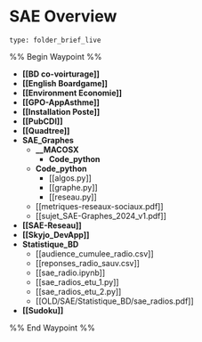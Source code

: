 # SAE Overview
 
```ccard
type: folder_brief_live
```
 
%% Begin Waypoint %%
- **[[BD co-voirturage]]**
- **[[English Boardgame]]**
- **[[Environment Economie]]**
- **[[GPO-AppAsthme]]**
- **[[Installation Poste]]**
- **[[PubCDI]]**
- **[[Quadtree]]**
- **SAE_Graphes**
	- **__MACOSX**
		- **Code_python**
	- **Code_python**
		- [[algos.py]]
		- [[graphe.py]]
		- [[reseau.py]]
	- [[metriques-reseaux-sociaux.pdf]]
	- [[sujet_SAE-Graphes_2024_v1.pdf]]
- **[[SAE-Reseau]]**
- **[[Skyjo_DevApp]]**
- **Statistique_BD**
	- [[audience_cumulee_radio.csv]]
	- [[reponses_radio_sauv.csv]]
	- [[sae_radio.ipynb]]
	- [[sae_radios_etu_1.py]]
	- [[sae_radios_etu_2.py]]
	- [[OLD/SAE/Statistique_BD/sae_radios.pdf]]
- **[[Sudoku]]**

%% End Waypoint %%

